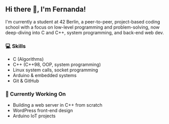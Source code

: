 ## Hi there 👋, I'm Fernanda!
I'm currently a student at 42 Berlin, a peer-to-peer, project-based coding school with a focus on low-level programming and problem-solving, now deep-diving into C and C++, system programming, and back-end web dev.

### 💻 Skills
- C (Algorithms)
- C++ (C++98, OOP, system programming)
- Linux system calls, socket programming
- Arduino & embedded systems
- Git & GitHub

### 🔧 Currently Working On
- Building a web server in C++ from scratch
- WordPress front-end design
- Arduino IoT projects


<!--
**Fernandajo/Fernandajo** is a ✨ _special_ ✨ repository because its `README.md` (this file) appears on your GitHub profile.

Here are some ideas to get you started:

- 🔭 I’m currently working on ...
- 🌱 I’m currently learning ...
- 👯 I’m looking to collaborate on ...
- 🤔 I’m looking for help with ...
- 💬 Ask me about ...
- 📫 How to reach me: ...
- 😄 Pronouns: ...
- ⚡ Fun fact: ...
-->

